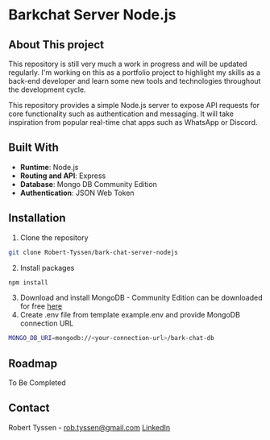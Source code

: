 # Barkchat Server Node.js
## About This project
This repository is still very much a work in progress and will be updated regularly. I'm working on this as a portfolio project to highlight my skills as a back-end developer
and learn some new tools and technologies throughout the development cycle.

This repository provides a simple Node.js server to expose API requests for core functionality such as authentication and messaging. It will take
inspiration from popular real-time chat apps such as WhatsApp or Discord. 

## Built With
- **Runtime**: Node.js
- **Routing and API**: Express
- **Database**: Mongo DB Community Edition
- **Authentication**: JSON Web Token

## Installation
1. Clone the repository
```sh
git clone Robert-Tyssen/bark-chat-server-nodejs
```
2. Install packages
```sh
npm install
```
3. Download and install MongoDB - Community Edition can be downloaded for free [here](https://www.mongodb.com/try/download/community)
4. Create .env file from template example.env and provide MongoDB connection URL
```sh
MONGO_DB_URI=mongodb://<your-connection-url>/bark-chat-db
```

## Roadmap
To Be Completed

## Contact
Robert Tyssen - rob.tyssen@gmail.com [LinkedIn](https://www.linkedin.com/in/robert-tyssen/)
